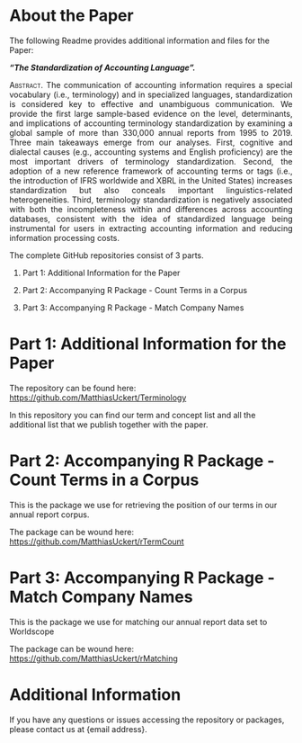 
<!-- README.md is generated from README.Rmd. Please edit that file -->

# About the Paper

The following Readme provides additional information and files for the
Paper:

***“The Standardization of Accounting Language”.***

<div style="text-align: justify">

<span class="smallcaps">Abstract.</span> The communication of accounting
information requires a special vocabulary (i.e., terminology) and in
specialized languages, standardization is considered key to effective
and unambiguous communication. We provide the first large sample-based
evidence on the level, determinants, and implications of accounting
terminology standardization by examining a global sample of more than
330,000 annual reports from 1995 to 2019. Three main takeaways emerge
from our analyses. First, cognitive and dialectal causes (e.g.,
accounting systems and English proficiency) are the most important
drivers of terminology standardization. Second, the adoption of a new
reference framework of accounting terms or tags (i.e., the introduction
of IFRS worldwide and XBRL in the United States) increases
standardization but also conceals important linguistics-related
heterogeneities. Third, terminology standardization is negatively
associated with both the incompleteness within and differences across
accounting databases, consistent with the idea of standardized language
being instrumental for users in extracting accounting information and
reducing information processing costs.

</div>

The complete GitHub repositories consist of 3 parts.

1.  Part 1: Additional Information for the Paper

2.  Part 2: Accompanying R Package - Count Terms in a Corpus

3.  Part 3: Accompanying R Package - Match Company Names

# Part 1: Additional Information for the Paper

The repository can be found here:
<https://github.com/MatthiasUckert/Terminology>

In this repository you can find our term and concept list and all the
additional list that we publish together with the paper.

# Part 2: Accompanying R Package - Count Terms in a Corpus

This is the package we use for retrieving the position of our terms in
our annual report corpus.

The package can be wound here:
<https://github.com/MatthiasUckert/rTermCount>

# Part 3: Accompanying R Package - Match Company Names

This is the package we use for matching our annual report data set to
Worldscope

The package can be wound here:
<https://github.com/MatthiasUckert/rMatching>

# Additional Information

If you have any questions or issues accessing the repository or
packages, please contact us at {email address}.
